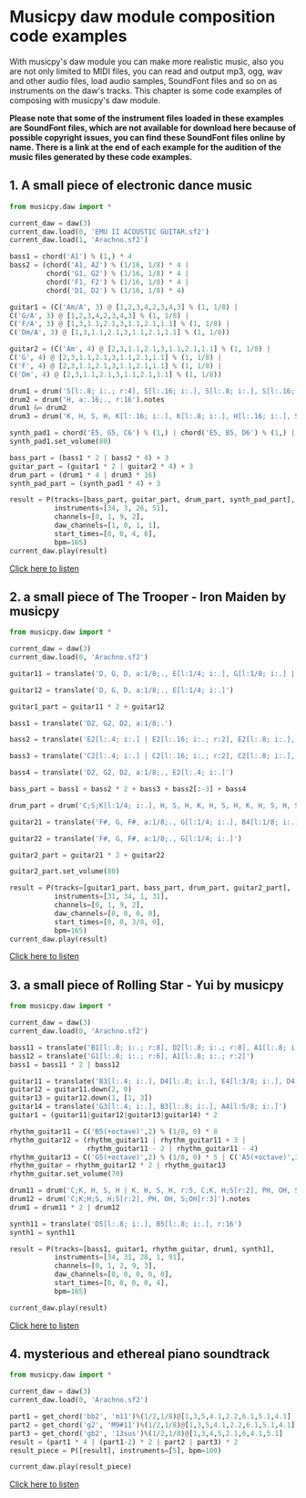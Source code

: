 # Musicpy daw module composition code examples

With musicpy's daw module you can make more realistic music, also you are not only limited to MIDI files, you can read and output mp3, ogg, wav and other audio files, load audio samples, SoundFont files and so on as instruments on the daw's tracks. This chapter is some code examples of composing with musicpy's daw module.

**Please note that some of the instrument files loaded in these examples are SoundFont files, which are not available for download here because of possible copyright issues, you can find these SoundFont files online by name. There is a link at the end of each example for the audition of the music files generated by these code examples.**



## 1. A small piece of electronic dance music
```python
from musicpy.daw import *

current_daw = daw(3)
current_daw.load(0, 'EMU II ACOUSTIC GUITAR.sf2')
current_daw.load(1, 'Arachno.sf2')

bass1 = chord('A1') % (1,) * 4
bass2 = (chord('A1, A2') % (1/16, 1/8) * 4 |
         chord('G1, G2') % (1/16, 1/8) * 4 |
         chord('F1, F2') % (1/16, 1/8) * 4 |
         chord('D1, D2') % (1/16, 1/8) * 4)

guitar1 = (C('Am/A', 3) @ [1,2,3,4,2,3,4,3] % (1, 1/8) |
C('G/A', 3) @ [1,2,3,4,2,3,4,3] % (1, 1/8) |
C('F/A', 3) @ [1,3,1.1,2.1,3,1.1,2.1,1.1] % (1, 1/8) |
C('Dm/A', 3) @ [1,3,1.1,2.1,3,1.1,2.1,1.1] % (1, 1/8))

guitar2 = (C('Am', 4) @ [2,3,1.1,2.1,3,1.1,2.1,1.1] % (1, 1/8) |
C('G', 4) @ [2,3,1.1,2.1,3,1.1,2.1,1.1] % (1, 1/8) |
C('F', 4) @ [2,3,1.1,2.1,3,1.1,2.1,1.1] % (1, 1/8) |
C('Dm', 4) @ [2,3,1.1,2.1,3,1.1,2.1,1.1] % (1, 1/8))

drum1 = drum('S[l:.8; i:.; r:4], S[l:.16; i:.], S[l:.8; i:.], S[l:.16; i:.], S[l:.8; i:.], S[l:.8; i:.]').notes
drum2 = drum('H, a:.16;., r:16').notes
drum1 &= drum2
drum3 = drum('K, H, S, H, K[l:.16; i:.], K[l:.8; i:.], H[l:.16; i:.], S[l:.8; i:.], H[l:.8; i:.]').notes

synth_pad1 = chord('E5, G5, C6') % (1,) | chord('E5, B5, D6') % (1,) | chord('E5, A5, C6') % (1,) | chord('D5, F5, A5') % (1,)
synth_pad1.set_volume(80)

bass_part = (bass1 * 2 | bass2 * 4) + 3
guitar_part = (guitar1 * 2 | guitar2 * 4) + 3
drum_part = (drum1 * 4 | drum3 * 16)
synth_pad_part = (synth_pad1 * 4) + 3

result = P(tracks=[bass_part, guitar_part, drum_part, synth_pad_part],
           instruments=[34, 3, 26, 51],
           channels=[0, 1, 9, 2],
           daw_channels=[1, 0, 1, 1],
           start_times=[0, 0, 4, 8],
           bpm=165)
current_daw.play(result)
```
[Click here to listen](https://drive.google.com/file/d/1j66Ux0KYMiOW6yHGBidIhwF9zcbDG5W0/view?usp=sharing)



## 2. a small piece of The Trooper - Iron Maiden by musicpy
```python
from musicpy.daw import *

current_daw = daw(3)
current_daw.load(0, 'Arachno.sf2')

guitar11 = translate('D, G, D, a:1/8;., E[l:1/4; i:.], G[l:1/8; i:.] | F#, G, F#, G, a:1/16;., n:1, B[l:1/8; i:.], G[l:1/8; i:.], u:1, G[l:1/8; i:.], E[l:1/8; i:.], E[l:1/4; i:.]') * 2

guitar12 = translate('D, G, D, a:1/8;., E[l:1/4; i:.]')

guitar1_part = guitar11 * 2 + guitar12

bass1 = translate('D2, G2, D2, a:1/8;.')

bass2 = translate('E2[l:.4; i:.] | E2[l:.16; i:.; r:2], E2[l:.8; i:.], n:1, u:1, r:4, E2[l:.16; i:.; r:2], D2[l:.8; i:.; r:3]')

bass3 = translate('C2[l:.4; i:.] | C2[l:.16; i:.; r:2], C2[l:.8; i:.], n:1, u:1, r:4, C2[l:.16; i:.; r:2], D2[l:.8; i:.; r:3]')

bass4 = translate('D2, G2, D2, a:1/8;., E2[l:.4; i:.]')

bass_part = bass1 + bass2 * 2 + bass3 + bass2[:-3] + bass4

drum_part = drum('C;S;K[l:1/4; i:.], H, S, H, K, H, S, H, K, H, S, H, S[r:3], r:4, C;S;K[l:1/4; i:.]').notes

guitar21 = translate('F#, G, F#, a:1/8;., G[l:1/4; i:.], B4[l:1/8; i:.] | A, B, A, B, a:1/16;., n:1, D5[l:1/8; i:.], B4[l:1/8; i:.], u:1, B[l:1/8;i:.], G[l:1/8; i:.], G[l:1/4; i:.]') * 2

guitar22 = translate('F#, G, F#, a:1/8;., G[l:1/4; i:.]')

guitar2_part = guitar21 * 2 + guitar22

guitar2_part.set_volume(80)

result = P(tracks=[guitar1_part, bass_part, drum_part, guitar2_part],
           instruments=[31, 34, 1, 31],
           channels=[0, 1, 9, 2],
           daw_channels=[0, 0, 0, 0],
           start_times=[0, 0, 3/8, 0],
           bpm=165)
current_daw.play(result)
```
[Click here to listen](https://drive.google.com/file/d/1lspnOVY4GGQGQTkV8j-yOA581hESkD8-/view?usp=sharing)



## 3. a small piece of Rolling Star - Yui by musicpy
```python
from musicpy.daw import *

current_daw = daw(3)
current_daw.load(0, 'Arachno.sf2')

bass11 = translate('B1[l:.8; i:.; r:8], D2[l:.8; i:.; r:8], A1[l:.8; i:.; r:8], G1[l:.8; i:.; r:8]')
bass12 = translate('G1[l:.8; i:.; r:6], A1[l:.8; i:.; r:2]')
bass1 = bass11 * 2 | bass12

guitar11 = translate('B3[l:.4; i:.], D4[l:.8; i:.], E4[l:3/8; i:.], D4[l:.8; i:.], E4[l:.8; i:.]')
guitar12 = guitar11.down(2, 0)
guitar13 = guitar12.down(1, [1, 3])
guitar14 = translate('G3[l:.4; i:.], B3[l:.8; i:.], A4[l:5/8; i:.]')
guitar1 = (guitar11|guitar12|guitar13|guitar14) * 2

rhythm_guitar11 = C('B5(+octave)',2) % (1/8, 0) * 8
rhythm_guitar12 = (rhythm_guitar11 | rhythm_guitar11 + 3 |
                   rhythm_guitar11 - 2 | rhythm_guitar11 - 4)
rhythm_guitar13 = C('G5(+octave)',2) % (1/8, 0) * 5 | C('A5(+octave)',2) % (1/8, 0) * 3
rhythm_guitar = rhythm_guitar12 * 2 | rhythm_guitar13
rhythm_guitar.set_volume(70)

drum11 = drum('C;K, H, S, H | K, H, S, H, r:5, C;K, H;S[r:2], PH, OH, S;OH[r:3]').notes
drum12 = drum('C;K;H;S, H;S[r:2], PH, OH, S;OH[r:3]').notes
drum1 = drum11 * 2 | drum12

synth11 = translate('D5[l:.8; i:.], B5[l:.8; i:.], r:16')
synth1 = synth11

result = P(tracks=[bass1, guitar1, rhythm_guitar, drum1, synth1],
           instruments=[34, 31, 28, 1, 91],
           channels=[0, 1, 2, 9, 3],
           daw_channels=[0, 0, 0, 0, 0],
           start_times=[0, 0, 0, 0, 4],
           bpm=165)

current_daw.play(result)
```
[Click here to listen](https://drive.google.com/file/d/1vWXdNa232J500rlYxlziKwMA75x5SElS/view?usp=sharing)



## 4. mysterious and ethereal piano soundtrack
```python
from musicpy.daw import *

current_daw = daw(3)
current_daw.load(0, 'Arachno.sf2')

part1 = get_chord('bb2', 'm11')%(1/2,1/8)@[1,3,5,4.1,2.2,6.1,5.1,4.1]
part2 = get_chord('g2', 'M9#11')%(1/2,1/8)@[1,3,5,4.1,2.2,6.1,5.1,4.1]
part3 = get_chord('gb2', '13sus')%(1/2,1/8)@[1,3,4,5,2.1,6,4.1,5.1]
result = (part1 * 4 | (part1-2) * 2 | part2 | part3) * 2
result_piece = P([result], instruments=[5], bpm=100)

current_daw.play(result_piece)
```
[Click here to listen](https://drive.google.com/file/d/14hp-y_n-GqlI6ZGSPDBRL1Vt9cxLjpuv/view?usp=sharing)
